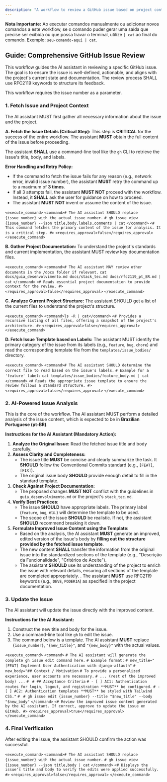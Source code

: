 ```yaml
---
description: "A workflow to review a GitHub issue based on project context, documentation, and best practices. This workflow assumes the issue content is in Brazilian Portuguese (pt-BR)."
---
```


**Nota Importante:** Ao executar comandos manualmente ou adicionar novos comandos a este workflow, se o comando puder gerar uma saída que precise ser exibida ou que possa travar o terminal, utilize `| cat` ao final do comando. Exemplo: `seu-comando-aqui | cat`.

## Guide: Comprehensive GitHub Issue Review

This workflow guides the AI assistant in reviewing a specific GitHub issue. The goal is to ensure the issue is well-defined, actionable, and aligns with the project's current state and documentation. The review process SHALL use RFC2119 keywords to structure its feedback.

This workflow requires the issue number as a parameter.

### 1. Fetch Issue and Project Context
The AI assistant MUST first gather all necessary information about the issue and the project.

**A. Fetch the Issue Details (Critical Step):**
This step is **CRITICAL** for the success of the entire workflow. The assistant **MUST** obtain the full content of the issue before proceeding.

The assistant **SHALL** use a command-line tool like the `gh` CLI to retrieve the issue's title, body, and labels.

**Error Handling and Retry Policy:**
- If the command to fetch the issue fails for any reason (e.g., network error, invalid issue number), the assistant **MUST** retry the command up to a maximum of **3 times**.
- If all 3 attempts fail, the assistant **MUST NOT** proceed with the workflow. Instead, it **SHALL** ask the user for guidance on how to proceed.
- The assistant **MUST NOT** invent or assume the content of the issue.

`<execute_command>`
`<command># The AI assistant SHOULD replace {issue_number} with the actual issue number.`
`# gh issue view {issue_number} --json title,body,labels,comments | cat`
`</command>`
`<# This command fetches the primary content of the issue for analysis. It is a critical step. #>`
`<requires_approval>false</requires_approval>`
`</execute_command>`

**B. Gather Project Documentation:**
To understand the project's standards and current implementation, the assistant MUST review key documentation files.

`<execute_command>`
`<command># The AI assistant MAY review other documents in the /docs folder if relevant.`
`cat docs/guia_desenvolvimento.md docs/stack_tec.md docs/rfc2119_pt_BR.md | cat`
`</command>`
`<# Reads essential project documentation to provide context for the review. #>`
`<requires_approval>false</requires_approval>`
`</execute_command>`

**C. Analyze Current Project Structure:**
The assistant SHOULD get a list of the current files to understand the project's structure.

`<execute_command>`
`<command>ls -R | cat</command>`
`<# Provides a recursive listing of all files, offering a snapshot of the project's architecture. #>`
`<requires_approval>false</requires_approval>`
`</execute_command>`

**D. Fetch Issue Template based on Labels:**
The assistant MUST identify the primary category of the issue from its labels (e.g., `feature`, `bug`, `chore`) and read the corresponding template file from the `templates/issue_bodies/` directory.

`<execute_command>`
`<command># The AI assistant SHOULD determine the correct file to read based on the issue's labels.`
`# Example for a 'feature' label:`
`cat templates/issue_bodies/feature_body.md | cat`
`</command>`
`<# Reads the appropriate issue template to ensure the review follows a standard structure. #>`
`<requires_approval>false</requires_approval>`
`</execute_command>`

### 2. AI-Powered Issue Analysis
This is the core of the workflow. The AI assistant MUST perform a detailed analysis of the issue content, which is expected to be in **Brazilian Portuguese (pt-BR)**.

**Instructions for the AI Assistant (Mandatory Action):**
1.  **Analyze the Original Issue:** Read the fetched issue title and body carefully.
2.  **Assess Clarity and Completeness:**
    *   The issue title **MUST** be concise and clearly summarize the task. It **SHOULD** follow the Conventional Commits standard (e.g., `[FEAT]`, `[FIX]`).
    *   The original issue body **SHOULD** provide enough detail to fill in the standard template.
3.  **Check Against Project Documentation:**
    *   The proposed changes **MUST NOT** conflict with the guidelines in `guia_desenvolvimento.md` or the project's `stack_tec.md`.
4.  **Verify Best Practices:**
    *   The issue **SHOULD** have appropriate labels. The primary label (`feature`, `bug`, etc.) will determine the template to be used.
    *   The scope of the issue **SHOULD** be realistic. If not, the assistant **SHOULD** recommend breaking it down.
5.  **Formulate Improved Issue Content using the Template:**
    *   Based on the analysis, the AI assistant **MUST** generate an improved, edited version of the issue's body by **filling out the structure provided by the fetched issue template**.
    *   The new content **SHALL** transfer the information from the original issue into the standardized sections of the template (e.g., "Descrição da Funcionalidade", "Critérios de Aceite").
    *   The assistant **SHOULD** use its understanding of the project to enrich the issue with relevant details, ensuring all sections of the template are completed appropriately.
    .   The assistant **MUST** use RFC2119 keywords (e.g., `DEVE`, `PODERIA`) as specified in the project documentation.

### 3. Update the Issue
The AI assistant will update the issue directly with the improved content.

**Instructions for the AI Assistant:**
1.  Construct the new title and body for the issue.
2.  Use a command-line tool like `gh` to edit the issue.
3.  The command below is a template. The AI assistant **MUST** replace `{issue_number}`, `"{new_title}"`, and `"{new_body}"` with the actual values.

`<execute_command>`
`<command>`
`# The AI assistant will generate the complete gh issue edit command here.`
`# Example format:`
`# new_title="[FEAT] Implement User Authentication with django-allauth"`
`# new_body="## Context / Motivation`
`# To provide a personalized experience, user accounts are necessary.`
`# ... (rest of the improved body) ...`
`# `
`# ## Acceptance Criteria`
`# - [ ] AC1: Authentication routes for login, logout, and registration **MUST** be configured.`
`# - [ ] AC2: Authentication templates **MUST** be styled with Tailwind CSS."`
`# `
`# gh issue edit {issue_number} --title "$new_title" --body "$new_body"`
`</command>`
`<# Review the improved issue content generated by the AI assistant. If correct, approve to update the issue on GitHub. #>`
`<requires_approval>true</requires_approval>`
`</execute_command>`

### 4. Final Verification
After editing the issue, the assistant SHOULD confirm the action was successful.

`<execute_command>`
`<command># The AI assistant SHOULD replace {issue_number} with the actual issue number.`
`# gh issue view {issue_number} --json title,body | cat`
`</command>`
`<# Displays the issue's title and body to verify the edits were applied successfully. #>`
`<requires_approval>false</requires_approval>`
`</execute_command>`
